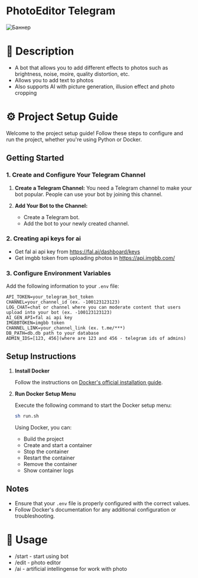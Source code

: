 # PhotoEditor Telegram

![Баннер](https://i.imgur.com/LKVVDhb.jpeg)

# 📖 Description
- A bot that allows you to add different effects to photos such as brightness, noise, moire, quality distortion, etc.
- Allows you to add text to photos
- Also supports AI with picture generation, illusion effect and photo cropping

# ⚙️ Project Setup Guide

Welcome to the project setup guide! Follow these steps to configure and run the project, whether you're using Python or Docker.

## Getting Started

### 1. Create and Configure Your Telegram Channel

1. **Create a Telegram Channel:** 
   You need a Telegram channel to make your bot popular. People can use your bot by joining this channel.

2. **Add Your Bot to the Channel:**
   - Create a Telegram bot.
   - Add the bot to your newly created channel.


### 2. Creating api keys for ai
- Get fal ai api key from https://fal.ai/dashboard/keys
- Get imgbb token from uploading photos in https://api.imgbb.com/

### 3. Configure Environment Variables

Add the following information to your `.env` file:

```env
API_TOKEN=your_telegram_bot_token
CHANNEL=your_channel_id (ex. -100123123123) 
LOG_CHAT=chat or channel where you can moderate content that users upload into your bot (ex. -100123123123)
AI_GEN_API=fal ai api key
IMGBBTOKEN=imgbb token
CHANNEL_LINK=your_channel_link (ex. t.me/***)
DB_PATH=db.db path to your database
ADMIN_IDS=[123, 456](where are 123 and 456 - telegram ids of admins)
```

## Setup Instructions

1. **Install Docker**

   Follow the instructions on [Docker's official installation guide](https://docs.docker.com/engine/install/).

2. **Run Docker Setup Menu**

   Execute the following command to start the Docker setup menu:

   ```bash
   sh run.sh
   ```

   Using Docker, you can:
   - Build the project
   - Create and start a container
   - Stop the container
   - Restart the container
   - Remove the container
   - Show container logs

## Notes

- Ensure that your `.env` file is properly configured with the correct values.
- Follow Docker's documentation for any additional configuration or troubleshooting.

# 🚀 Usage

- /start - start using bot
- /edit - photo editor
- /ai - artificial intellingense for work with photo
